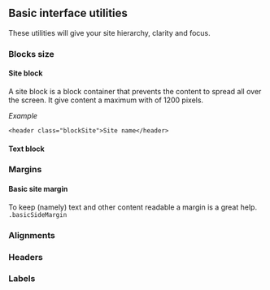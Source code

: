 ## Basic interface utilities

These utilities will give your site hierarchy, clarity and focus.
### Blocks size
#### Site block
A site block is a block container that prevents the content to spread all over the screen. It give content a maximum with of 1200 pixels.

_Example_
```
<header class="blockSite">Site name</header>
```
#### Text block

### Margins
#### Basic site margin
To keep (namely) text and other content readable a margin is a great help.   
`.basicSideMargin`

### Alignments
### Headers
### Labels
